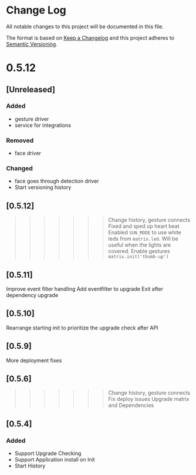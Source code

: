 # Change Log
All notable changes to this project will be documented in this file.

The format is based on [Keep a Changelog](http://keepachangelog.com/)
and this project adheres to [Semantic Versioning](http://semver.org/).

0.5.12
=======
## [Unreleased]
### Added
- gesture driver
- service for integrations

### Removed
- face driver

### Changed
- face goes through detection driver
- Start versioning history

## [0.5.12]
>>>>>>> Change history, gesture connects
Fixed and sped up heart beat
Enabled `SUN_MODE` to use white leds from `matrix.led`. Will be useful when the lights are covered.
Enable gestures `matrix.init('thumb-up')`

## [0.5.11]

Improve event filter handling
Add eventfilter to upgrade
Exit after dependency upgrade


## [0.5.10]
Rearrange starting init to prioritize the upgrade check after API


## [0.5.9]
More deployment fixes

## [0.5.6]
>>>>>>> Change history, gesture connects
Fix deploy issues
Upgrade matrix and Dependencies

## [0.5.4]
### Added
* Support Upgrade Checking
* Support Application install on Init
* Start History
